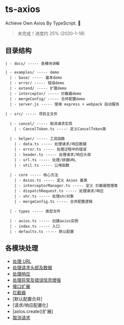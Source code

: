 # ts-axios

Achieve Own Axios By TypeScript. 🦄

> 未完成！进度约 25% (2020-1-18)

## 目录结构

```text
| - docs/ ----- 各模块讲解

| - examples/ ----- demo
  | - base/ ----- 基本demo
  | - error/ ----- 错误demo
  | - extend/ ----- 扩展demo
  | - interceptor/ ----- 拦截器demo
  | - mergeConfig/ ----- 合并配置demo
  | - server.js ----- 使用 express + webpack 启动服务

| - src/ ----- 项目主文件

  | - cancel/ ----- 取消请求实现
    | - CancelToken.ts ----- 定义CancelToken类

  | - helper/ ----- 工具函数
    | - data.ts ----- 处理请求/响应数据
    | - error.ts ----- 处理过程中的错误
    | - header.ts ----- 处理请求/响应头部
    | - url.ts ----- 处理/拼接URL
    | - util.ts ----- 公用函数

  | - core ----- 核心方法
    | - Axios.ts ----- 定义 Axios 基类
    | - interceptorManager.ts ----- 定义 拦截器管理类
    | - dispatchRequest.ts ----- 处理请求/响应
    | - xhr.ts ----- 处理xhr对象
    | - mergeConfig.ts ----- 合并配置逻辑

  | - types ----- 类型文件

  | - axios.ts ----- 创建axios实例
  | - index.ts ----- 入口
  | - defaults.ts ----- 默认配置

```

## 各模块处理

- [处理 URL](./docs/buildURL.md)
- [处理请求头部及数据](./docs/request.md)
- [处理响应](./docs/response.md)
- [处理异常及错误信息增强](./docs/error.md)
- [接口扩展](./docs/extend.md)
- [拦截器](./docs/interceptor.md)
- [默认配置合并]
- [请求/响应配置化]
- [axios.create()扩展]
- [取消请求](./docs/cancel.md)
